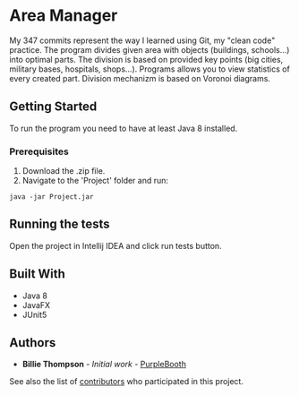 # Area Manager

My 347 commits represent the way I learned using Git, my "clean code" practice.
The program divides given area with objects (buildings, schools...) into optimal parts.
The division is based on provided key points (big cities, military bases, hospitals, shops...).
Programs allows you to view statistics of every created part.
Division mechanizm is based on Voronoi diagrams.

## Getting Started

To run the program you need to have at least Java 8 installed.

### Prerequisites

1) Download the .zip file.
2) Navigate to the 'Project' folder and run:
```
java -jar Project.jar
```
## Running the tests

Open the project in Intellij IDEA and click run tests button.

## Built With

* Java 8
* JavaFX
* JUnit5 

## Authors

* **Billie Thompson** - *Initial work* - [PurpleBooth](https://github.com/PurpleBooth)

See also the list of [contributors](https://github.com/your/project/contributors) who participated in this project.

